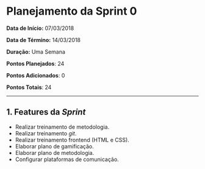 # Planejamento da Sprint 0  

**Data de Início:** 07/03/2018  

**Data de Término:** 14/03/2018

**Duração:** Uma Semana

**Pontos Planejados**: 24

**Pontos Adicionados**: 0

**Pontos Totais**: 24

-------
## 1. Features da _Sprint_
* Realizar treinamento de metodologia.
* Realizar treinamento _git_.
* Realizar treinamento frontend (HTML e CSS).
* Elaborar plano de gamificação.
* Elaborar plano de metodologia.
* Configurar plataformas de comunicação.
